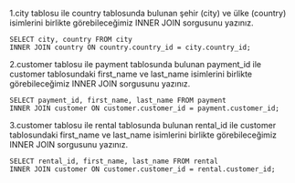 1.city tablosu ile country tablosunda bulunan şehir (city) ve ülke (country) isimlerini birlikte görebileceğimiz INNER JOIN sorgusunu yazınız.

    SELECT city, country FROM city
    INNER JOIN country ON country.country_id = city.country_id;

2.customer tablosu ile payment tablosunda bulunan payment_id ile customer tablosundaki first_name ve last_name isimlerini birlikte görebileceğimiz INNER JOIN sorgusunu yazınız.

    SELECT payment_id, first_name, last_name FROM payment
    INNER JOIN customer ON customer.customer_id = payment.customer_id;

3.customer tablosu ile rental tablosunda bulunan rental_id ile customer tablosundaki first_name ve last_name isimlerini birlikte görebileceğimiz INNER JOIN sorgusunu yazınız.

    SELECT rental_id, first_name, last_name FROM rental
    INNER JOIN customer ON customer.customer_id = rental.customer_id;